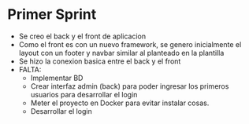 # Primer Sprint

- Se creo el back y el front de aplicacion
- Como el front es con un nuevo framework, se genero inicialmente el layout con un footer y navbar similar al planteado en la plantilla
- Se hizo la conexion basica entre el back y el front
- FALTA: 
    * Implementar BD
    * Crear interfaz admin (back) para poder ingresar los primeros usuarios para desarrollar  el login
    * Meter el proyecto en Docker para evitar instalar cosas.
    * Desarrollar el login